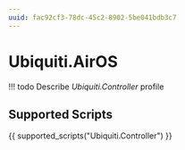 ```yaml
---
uuid: fac92cf3-78dc-45c2-8902-5be041bdb3c7
---
```



# Ubiquiti.AirOS


<!-- prettier-ignore -->
!!! todo
    Describe *Ubiquiti.Controller* profile

## Supported Scripts

{{ supported_scripts("Ubiquiti.Controller") }}

